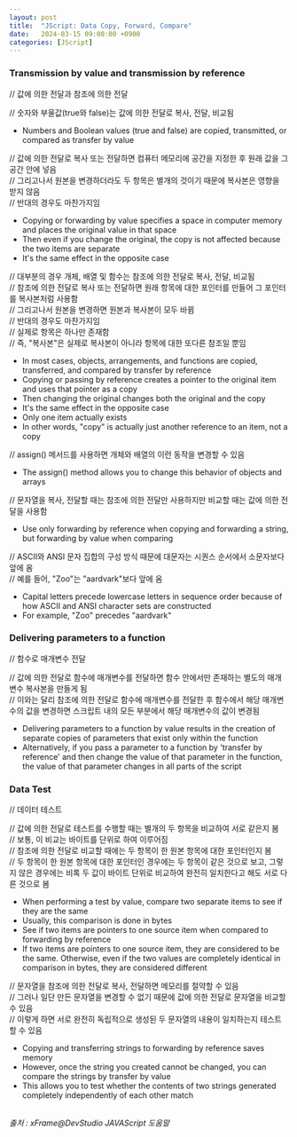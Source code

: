 ```yaml
---
layout: post
title:  "JScript: Data Copy, Forward, Compare"
date:   2024-03-15 09:00:00 +0900
categories: [JScript]
---
```


### Transmission by value and transmission by reference   
// 값에 의한 전달과 참조에 의한 전달   
   
// 숫자와 부울값(true와 false)는 값에 의한 전달로 복사, 전달, 비교됨   
- Numbers and Boolean values (true and false) are copied, transmitted, or compared as transfer by value   
   
// 값에 의한 전달로 복사 또는 전달하면 컴퓨터 메모리에 공간을 지정한 후 원래 값을 그 공간 안에 넣음   
// 그리고나서 원본을 변경하더라도 두 항목은 별개의 것이기 때문에 복사본은 영향을 받지 않음   
// 반대의 경우도 마찬가지임   
- Copying or forwarding by value specifies a space in computer memory and places the original value in that space   
- Then even if you change the original, the copy is not affected because the two items are separate   
- It's the same effect in the opposite case   
   
// 대부분의 경우 개체, 배열 및 함수는 참조에 의한 전달로 복사, 전달, 비교됨   
// 참조에 의한 전달로 복사 또는 전달하면 원래 항목에 대한 포인터를 만들어 그 포인터를 복사본처럼 사용함   
// 그리고나서 원본을 변경하면 원본과 복사본이 모두 바뀜   
// 반대의 경우도 마찬가지임   
// 실제로 항목은 하나만 존재함   
// 즉, "복사본"은 실제로 복사본이 아니라 항목에 대한 또다른 참조일 뿐임   
- In most cases, objects, arrangements, and functions are copied, transferred, and compared by transfer by reference   
- Copying or passing by reference creates a pointer to the original item and uses that pointer as a copy   
- Then changing the original changes both the original and the copy   
- It's the same effect in the opposite case   
- Only one item actually exists   
- In other words, "copy" is actually just another reference to an item, not a copy   
   
// assign() 메서드를 사용하면 개체와 배열의 이런 동작을 변경할 수 있음   
- The assign() method allows you to change this behavior of objects and arrays   
   
// 문자열을 복사, 전달할 때는 참조에 의한 전달만 사용하지만 비교할 때는 값에 의한 전달을 사용함   
- Use only forwarding by reference when copying and forwarding a string, but forwarding by value when comparing   
   
// ASCII와 ANSI 문자 집합의 구성 방식 때문에 대문자는 시퀀스 순서에서 소문자보다 앞에 옴   
// 예를 들어, "Zoo"는 "aardvark"보다 앞에 옴   
- Capital letters precede lowercase letters in sequence order because of how ASCII and ANSI character sets are constructed   
- For example, "Zoo" precedes "aardvark"   
   
### Delivering parameters to a function   
// 함수로 매개변수 전달   
   
// 값에 의한 전달로 함수에 매개변수를 전달하면 함수 안에서만 존재하는 별도의 매개 변수 복사본을 만들게 됨   
// 이와는 달리 참조에 의한 전달로 함수에 매개변수를 전달한 후 함수에서 해당 매개변수의 값을 변경하면 스크립트 내의 모든 부분에서 해당 매개변수의 값이 변경됨   
- Delivering parameters to a function by value results in the creation of separate copies of parameters that exist only within the function   
- Alternatively, if you pass a parameter to a function by 'transfer by reference' and then change the value of that parameter in the function, the value of that parameter changes in all parts of the script   
   
### Data Test   
// 데이터 테스트   
   
// 값에 의한 전달로 테스트를 수행할 때는 별개의 두 항목을 비교하여 서로 같은지 봄   
// 보통, 이 비교는 바이트를 단위로 하여 이루어짐   
// 참조에 의한 전달로 비교할 때에는 두 항목이 한 원본 항목에 대한 포인터인지 봄   
// 두 항목이 한 원본 항목에 대한 포인터인 경우에는 두 항목이 같은 것으로 보고, 그렇지 않은 경우에는 비록 두 값이 바이트 단위로 비교하여 완전히 일치한다고 해도 서로 다른 것으로 봄   
- When performing a test by value, compare two separate items to see if they are the same   
- Usually, this comparison is done in bytes   
- See if two items are pointers to one source item when compared to forwarding by reference   
- If two items are pointers to one source item, they are considered to be the same. Otherwise, even if the two values are completely identical in comparison in bytes, they are considered different   
   
// 문자열을 참조에 의한 전달로 복사, 전달하면 메모리를 절약할 수 있음   
// 그러나 일단 만든 문자열을 변경할 수 없기 때문에 값에 의한 전달로 문자열을 비교할 수 있음   
// 이렇게 하면 서로 완전히 독립적으로 생성된 두 문자열의 내용이 일치하는지 테스트할 수 있음   
- Copying and transferring strings to forwarding by reference saves memory   
- However, once the string you created cannot be changed, you can compare the strings by transfer by value   
- This allows you to test whether the contents of two strings generated completely independently of each other match   
   
<br />
<cite>출처 : xFrame@DevStudio JAVAScript 도움말</cite>
